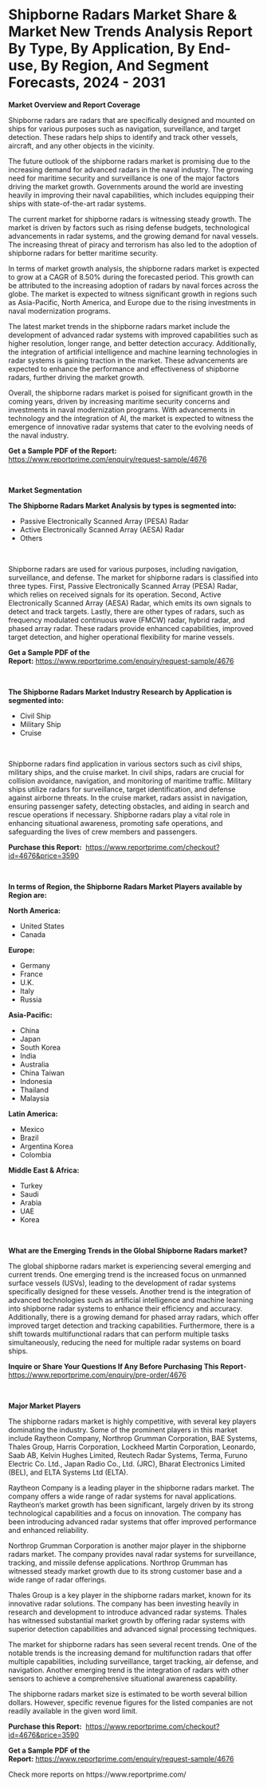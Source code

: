 <p><h1>Shipborne Radars Market Share & Market New Trends Analysis Report By Type, By Application, By End-use, By Region, And Segment Forecasts, 2024 - 2031</h1></p><p><strong>Market Overview and Report Coverage</strong></p>
<p><p>Shipborne radars are radars that are specifically designed and mounted on ships for various purposes such as navigation, surveillance, and target detection. These radars help ships to identify and track other vessels, aircraft, and any other objects in the vicinity.</p><p>The future outlook of the shipborne radars market is promising due to the increasing demand for advanced radars in the naval industry. The growing need for maritime security and surveillance is one of the major factors driving the market growth. Governments around the world are investing heavily in improving their naval capabilities, which includes equipping their ships with state-of-the-art radar systems.</p><p>The current market for shipborne radars is witnessing steady growth. The market is driven by factors such as rising defense budgets, technological advancements in radar systems, and the growing demand for naval vessels. The increasing threat of piracy and terrorism has also led to the adoption of shipborne radars for better maritime security.</p><p>In terms of market growth analysis, the shipborne radars market is expected to grow at a CAGR of 8.50% during the forecasted period. This growth can be attributed to the increasing adoption of radars by naval forces across the globe. The market is expected to witness significant growth in regions such as Asia-Pacific, North America, and Europe due to the rising investments in naval modernization programs.</p><p>The latest market trends in the shipborne radars market include the development of advanced radar systems with improved capabilities such as higher resolution, longer range, and better detection accuracy. Additionally, the integration of artificial intelligence and machine learning technologies in radar systems is gaining traction in the market. These advancements are expected to enhance the performance and effectiveness of shipborne radars, further driving the market growth.</p><p>Overall, the shipborne radars market is poised for significant growth in the coming years, driven by increasing maritime security concerns and investments in naval modernization programs. With advancements in technology and the integration of AI, the market is expected to witness the emergence of innovative radar systems that cater to the evolving needs of the naval industry.</p></p>
<p><strong>Get a Sample PDF of the Report:</strong> <a href="https://www.reportprime.com/enquiry/request-sample/4676">https://www.reportprime.com/enquiry/request-sample/4676</a></p>
<p>&nbsp;</p>
<p><strong>Market Segmentation</strong></p>
<p><strong>The Shipborne Radars Market Analysis by types is segmented into:</strong></p>
<p><ul><li>Passive Electronically Scanned Array (PESA) Radar</li><li>Active Electronically Scanned Array (AESA) Radar</li><li>Others</li></ul></p>
<p>&nbsp;</p>
<p><p>Shipborne radars are used for various purposes, including navigation, surveillance, and defense. The market for shipborne radars is classified into three types. First, Passive Electronically Scanned Array (PESA) Radar, which relies on received signals for its operation. Second, Active Electronically Scanned Array (AESA) Radar, which emits its own signals to detect and track targets. Lastly, there are other types of radars, such as frequency modulated continuous wave (FMCW) radar, hybrid radar, and phased array radar. These radars provide enhanced capabilities, improved target detection, and higher operational flexibility for marine vessels.</p></p>
<p><strong>Get a Sample PDF of the Report:</strong>&nbsp;<a href="https://www.reportprime.com/enquiry/request-sample/4676">https://www.reportprime.com/enquiry/request-sample/4676</a></p>
<p>&nbsp;</p>
<p><strong>The Shipborne Radars Market Industry Research by Application is segmented into:</strong></p>
<p><ul><li>Civil Ship</li><li>Military Ship</li><li>Cruise</li></ul></p>
<p>&nbsp;</p>
<p><p>Shipborne radars find application in various sectors such as civil ships, military ships, and the cruise market. In civil ships, radars are crucial for collision avoidance, navigation, and monitoring of maritime traffic. Military ships utilize radars for surveillance, target identification, and defense against airborne threats. In the cruise market, radars assist in navigation, ensuring passenger safety, detecting obstacles, and aiding in search and rescue operations if necessary. Shipborne radars play a vital role in enhancing situational awareness, promoting safe operations, and safeguarding the lives of crew members and passengers.</p></p>
<p><strong>Purchase this Report:</strong>&nbsp; <a href="https://www.reportprime.com/checkout?id=4676&price=3590">https://www.reportprime.com/checkout?id=4676&price=3590</a></p>
<p>&nbsp;</p>
<p><strong>In terms of Region, the Shipborne Radars Market Players available by Region are:</strong></p>
<p>
    <p> <strong> North America: </strong>
        <ul>
            <li>United States</li>
            <li>Canada</li>
        </ul>
        </p> 
    <p> <strong> Europe: </strong>
        <ul>
            <li>Germany</li>
            <li>France</li>
            <li>U.K.</li>
            <li>Italy</li>
            <li>Russia</li>
        </ul>
        </p> 
    <p> <strong> Asia-Pacific: </strong>
        <ul>
            <li>China</li>
            <li>Japan</li>
            <li>South Korea</li>
            <li>India</li>
            <li>Australia</li>
            <li>China Taiwan</li>
            <li>Indonesia</li>
            <li>Thailand</li>
            <li>Malaysia</li>
        </ul>
        </p> 
    <p> <strong> Latin America: </strong>
        <ul>
            <li>Mexico</li>
            <li>Brazil</li>
            <li>Argentina Korea</li>
            <li>Colombia</li>
        </ul>
        </p> 
    <p> <strong> Middle East & Africa: </strong>
        <ul>
            <li>Turkey</li>
            <li>Saudi</li>
            <li>Arabia</li>
            <li>UAE</li>
            <li>Korea</li>
        </ul>
    </p>
    </p>
<p>&nbsp;</p>
<p><strong>What are the Emerging Trends in the Global Shipborne Radars market?</strong></p>
<p><p>The global shipborne radars market is experiencing several emerging and current trends. One emerging trend is the increased focus on unmanned surface vessels (USVs), leading to the development of radar systems specifically designed for these vessels. Another trend is the integration of advanced technologies such as artificial intelligence and machine learning into shipborne radar systems to enhance their efficiency and accuracy. Additionally, there is a growing demand for phased array radars, which offer improved target detection and tracking capabilities. Furthermore, there is a shift towards multifunctional radars that can perform multiple tasks simultaneously, reducing the need for multiple radar systems on board ships.</p></p>
<p><strong>Inquire or Share Your Questions If Any Before Purchasing This Report</strong>- <a href="https://www.reportprime.com/enquiry/pre-order/4676">https://www.reportprime.com/enquiry/pre-order/4676</a></p>
<p>&nbsp;</p>
<p><strong>Major Market Players</strong></p>
<p><p>The shipborne radars market is highly competitive, with several key players dominating the industry. Some of the prominent players in this market include Raytheon Company, Northrop Grumman Corporation, BAE Systems, Thales Group, Harris Corporation, Lockheed Martin Corporation, Leonardo, Saab AB, Kelvin Hughes Limited, Reutech Radar Systems, Terma, Furuno Electric Co. Ltd., Japan Radio Co., Ltd. (JRC), Bharat Electronics Limited (BEL), and ELTA Systems Ltd (ELTA).</p><p>Raytheon Company is a leading player in the shipborne radars market. The company offers a wide range of radar systems for naval applications. Raytheon’s market growth has been significant, largely driven by its strong technological capabilities and a focus on innovation. The company has been introducing advanced radar systems that offer improved performance and enhanced reliability.</p><p>Northrop Grumman Corporation is another major player in the shipborne radars market. The company provides naval radar systems for surveillance, tracking, and missile defense applications. Northrop Grumman has witnessed steady market growth due to its strong customer base and a wide range of radar offerings.</p><p>Thales Group is a key player in the shipborne radars market, known for its innovative radar solutions. The company has been investing heavily in research and development to introduce advanced radar systems. Thales has witnessed substantial market growth by offering radar systems with superior detection capabilities and advanced signal processing techniques.</p><p>The market for shipborne radars has seen several recent trends. One of the notable trends is the increasing demand for multifunction radars that offer multiple capabilities, including surveillance, target tracking, air defense, and navigation. Another emerging trend is the integration of radars with other sensors to achieve a comprehensive situational awareness capability.</p><p>The shipborne radars market size is estimated to be worth several billion dollars. However, specific revenue figures for the listed companies are not readily available in the given word limit.</p></p>
<p><strong>Purchase this Report:</strong>&nbsp;&nbsp;<a href="https://www.reportprime.com/checkout?id=4676&price=3590">https://www.reportprime.com/checkout?id=4676&price=3590</a></p>
<p></p>
<p><strong>Get a Sample PDF of the Report:</strong>&nbsp;<a href="https://www.reportprime.com/enquiry/request-sample/4676">https://www.reportprime.com/enquiry/request-sample/4676</a></p>
<p>Check more reports on https://www.reportprime.com/</p>